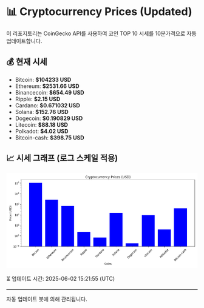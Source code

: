 
# 📊 Cryptocurrency Prices (Updated)

이 리포지토리는 CoinGecko API를 사용하여 코인 TOP 10 시세를 10분가격으로 자동 업데이트합니다.

## 💰 현재 시세
- Bitcoin: **$104233 USD**
- Ethereum: **$2531.66 USD**
- Binancecoin: **$654.49 USD**
- Ripple: **$2.15 USD**
- Cardano: **$0.671032 USD**
- Solana: **$152.76 USD**
- Dogecoin: **$0.190829 USD**
- Litecoin: **$88.18 USD**
- Polkadot: **$4.02 USD**
- Bitcoin-cash: **$398.75 USD**

## 📈 시세 그래프 (로그 스케일 적용)
![Crypto Prices](crypto_prices.png)

⏳ 업데이트 시간: 2025-06-02 15:21:55 (UTC)

---
자동 업데이트 봇에 의해 관리됩니다.
